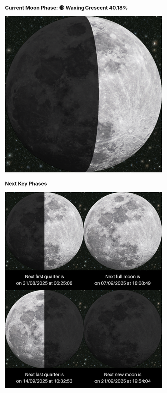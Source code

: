 ### Current Moon Phase: 🌒 Waxing Crescent 40.18%
![Moon Phase](moonphase.png)
### Next Key Phases
![Gallery](gallery.png)